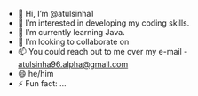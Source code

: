 - 👋 Hi, I’m @atulsinha1
- 👀 I’m interested in developing my coding skills.
- 🌱 I’m currently learning Java.
- 💞️ I’m looking to collaborate on 
- 📫 You could reach out to me over my e-mail - atulsinha96.alpha@gmail.com
- 😄 he/him
- ⚡ Fun fact: ...

<!---
atulsinha1/atulsinha1 is a ✨ special ✨ repository because its `README.md` (this file) appears on your GitHub profile.
You can click the Preview link to take a look at your changes.
--->
